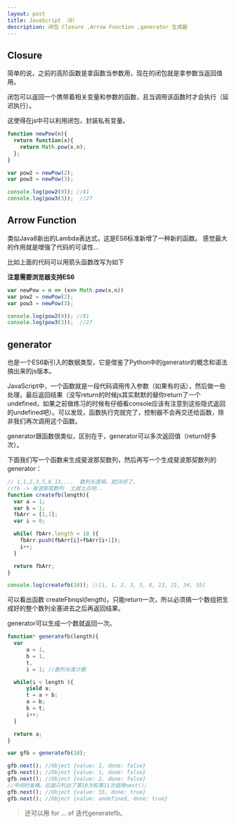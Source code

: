 ```yaml
---
layout: post
title: JavaScript （8）
description: 闭包 Closure ,Arrow Function ,generator 生成器
---
```


## Closure

简单的说，之前的高阶函数是拿函数当参数用，现在的闭包就是拿参数当返回值用。

闭包可以返回一个携带着相关变量和参数的函数，且当调用该函数时才会执行（延迟执行）。

这使得在js中可以利用闭包，封装私有变量。

```JavaScript
function newPow(n){
  return function(x){
    return Math.pow(x,n);
  };
}

var pow2 = newPow(2);
var pow3 = newPow(3);

console.log(pow2(9)); //81
console.log(pow3(3));  //27

```

## Arrow Function

类似Java8新出的Lambda表达式，这是ES6标准新增了一种新的函数。
感觉最大的作用就是增强了代码的可读性...

比如上面的代码可以用箭头函数改写为如下

__注意需要浏览器支持ES6__

```JavaScript
var newPow = n => (x=> Math.pow(x,n))
var pow2 = newPow(2);
var pow3 = newPow(3);

console.log(pow2(9)); //81
console.log(pow3(3));  //27

```

## generator

也是一个ES6新引入的数据类型，它是借鉴了Python中的generator的概念和语法搞出来的js版本。

JavaScript中，一个函数就是一段代码调用传入参数（如果有的话），然后做一些处理，最后返回结果（没写return的时候js其实默默的替你return了一个 undefined，如果之前做练习的时候有仔细看console应该有注意到这些隐式返回的undefined吧）。可以发现，函数执行完就完了，控制器不会再交还给函数，除非我们再次调用这个函数。

generator跟函数很类似，区别在于，generator可以多次返回值（return好多次）。

下面我们写一个函数来生成斐波那契数列，然后再写一个生成斐波那契数列的generator：

```JavaScript
// 1,1,2,3,5,8,13,...  数列长度嘛，就10好了。
//fb -> 斐波那契数列  土就土点吧..
function createfb(length){
  var a = 1;
  var b = 1;
  fbArr = [1,1];
  var i = 0;

  while( fbArr.length < 10 ){
    fbArr.push(fbArr[i]+fbArr[i+1]);
    i++;
  }

  return fbArr;
}

console.log(createfb(10)); //[1, 1, 2, 3, 5, 8, 13, 21, 34, 55]

```
可以看出函数 createFbnqsl(length)，只能return一次，所以必须搞一个数组把生成好的整个数列全塞进去之后再返回结果。

generator可以生成一个数就返回一次。

```JavaScript
function* generatefb(length){
  var
      a = 1,
      b = 1,
      t,
      i = 1; //数列长度计数

  while(i < length ){
      yield a;
      t = a + b;
      a = b;
      b = t;
      i++;
  }

  return a;
}

var gfb = generatefb(10);

gfb.next(); //Object {value: 1, done: false}
gfb.next(); //Object {value: 1, done: false}
gfb.next(); //Object {value: 2, done: false}
//中间的省略，后面只列出了第10次和第11次调用next();
gfb.next(); //Object {value: 55, done: true}
gfb.next(); //Object {value: undefined, done: true}

```

> 还可以用 for ... of 迭代generatefb。
